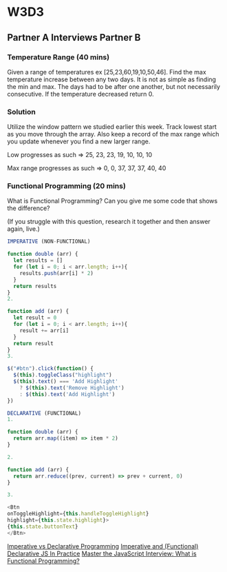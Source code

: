 # W3D3

## Partner A Interviews Partner B

### Temperature Range (40 mins)

Given a range of temperatures ex [25,23,60,19,10,50,46]. Find the max temperature increase between any two days. It is not as simple as finding the min and max. The days had to be after one another, but not necessarily consecutive. If the temperature decreased return 0.

### Solution

Utilize the window pattern we studied earlier this week. Track lowest start as you move through the array. Also keep a record of the max range which you update whenever you find a new larger range.

Low progresses as such => 25, 23, 23, 19, 10, 10, 10

Max range progresses as such => 0, 0, 37, 37, 37, 40, 40

### Functional Programming (20 mins)
What is Functional Programming? Can you give me some code that shows the difference?

(If you struggle with this question, research it together and then answer again, live.)



```javascript
IMPERATIVE (NON-FUNCTIONAL)

function double (arr) {
  let results = []
  for (let i = 0; i < arr.length; i++){
    results.push(arr[i] * 2)
  }
  return results
}
2.

function add (arr) {
  let result = 0
  for (let i = 0; i < arr.length; i++){
    result += arr[i]
  }
  return result
}
3.

$("#btn").click(function() {
  $(this).toggleClass("highlight")
  $(this).text() === 'Add Highlight'
    ? $(this).text('Remove Highlight')
    : $(this).text('Add Highlight')
})
```


```javascript
DECLARATIVE (FUNCTIONAL)
1.

function double (arr) {
  return arr.map((item) => item * 2)
}

2.

function add (arr) {
  return arr.reduce((prev, current) => prev + current, 0)
}

3.

<Btn
onToggleHighlight={this.handleToggleHighlight}
highlight={this.state.highlight}>
{this.state.buttonText}
</Btn>
```
[Imperative vs Declarative Programming](https://tylermcginnis.com/imperative-vs-declarative-programming/)
[Imperative and (Functional) Declarative JS In Practice](http://www.redotheweb.com/2015/09/18/declarative-imperative-js.html)
[Master the JavaScript Interview: What is Functional Programming?](https://medium.com/javascript-scene/master-the-javascript-interview-what-is-functional-programming-7f218c68b3a0)
